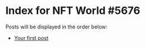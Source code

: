 # Index for NFT World #5676
Posts will be displayed in the order below:

- [Your first post](./001-first.md)

